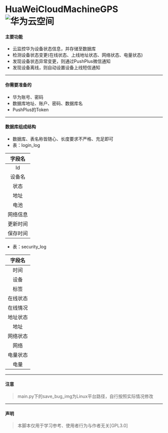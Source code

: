 # HuaWeiCloudMachineGPS![华为云空间](https://id1.cloud.huawei.com/CAS/static_rss/rss_84/CAS/vuebuild/img/cloundLoginLogo.png)

#### 主要功能

-   云监控华为设备状态信息，并存储至数据库
-   检测设备状态变更(在线状态、上线地址状态、网络状态、电量状态)
-   发现设备状态异常变更，则通过PushPlus微信通知
-   发现设备离线，则自动设置设备上线短信通知
---
#### 你需要准备的

- 华为账号、密码
- 数据库地址、账户、密码、数据库名
- PushPlus的Token

---
#### 数据库组成结构

- 数据库、表名称皆随心、长度要求不严格、充足即可
- 表：login_log

| 字段名  |
|:----:|
|  Id  |
| 设备名  |
|  状态  |
|  地址  |
|  电池  |
| 网络信息 |
| 更新时间 |
| 保存时间 |
- 表：security_log

|  字段名  |
|:-----:|
|  时间   |
|  设备   |
|  标签   |
| 在线状态  |
| 在线情况  |
| 地址状态  |
|  地址   |
| 网络状态  |
|  网络   |
| 电量状态  |
|  电量   |

---
#### 注意

> main.py下的save_bug_img为Linux平台路径，自行按照实际情况修改

---
#### 声明

> 本脚本仅用于学习参考、使用者行为与作者无关[GPL3.0]